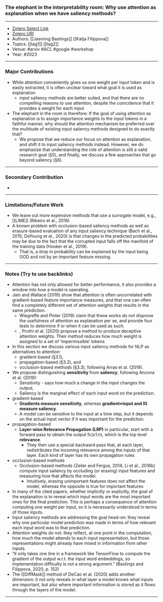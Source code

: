 ### The elephant in the interpretability room: Why use attention as explanation when we have saliency methods?
---
- [Zotero Select Link](zotero://select/groups/2480461/items/YLEKDTRL)
- [Zotero URI](https://www.zotero.org/groups/2480461/items/YLEKDTRL)
- Authors: [[Jasming Bastings]]  [[Katja Filippova]] 
- Topics: [[tag1]] [[tag2]]
- Venue: #arxiv #ACL #google #workshop
- Year: #2023

---
### Major Contributions
- While attention conveniently gives us one weight per input token and is easily extracted, it is often unclear toward what goal it is used as explanation
	- input saliency methods are better suited, and that there are no compelling reasons to use attention, despite the coincidence that it provides a weight for each input
- The elephant in the room is therefore: If the goal of using attention as explanation is to assign importance weights to the input tokens in a faithful manner, why should the attention mechanism be preferred over the multitude of existing input saliency methods designed to do exactly that?
	- We propose that we reduce our focus on attention as explanation, and shift it to input saliency methods instead. However, we do emphasize that understanding the role of attention is still a valid research goal (§5), and finally, we discuss a few approaches that go beyond saliency (§6).
---
### Secondary Contribution
- 
---
### Limitations/Future Work
- We leave out more expensive methods that use a surrogate model, e.g., [[LIME]] (Ribeiro et al., 2016)
- A known problem with occlusion-based saliency methods as well as erasure-based evaluation of any input saliency technique (Bach et al., 2015; DeYoung et al., 2020) is that changes in the predicted probabilities may be due to the fact that the corrupted input falls off the manifold of the training data (Hooker et al., 2019).
	- That is, a drop in probability can be explained by the input being OOD and not by an important feature missing.
---
### Notes (Try to use backlinks)
- Attention has not only allowed for better performance, it also provides a window into how a model is operating.
- Jain and Wallace (2019) show that attention is often uncorrelated with gradient-based feature importance measures, and that one can often find a completely different set of attention weights that results in the same prediction.
	- Wiegreffe and Pinter (2019) claim that these works do not disprove the usefulness of attention as explanation per se, and provide four tests to determine if or when it can be used as such.
	- , Pruthi et al. (2020) propose a method to produce deceptive attention weights. Their method reduces how much weight is assigned to a set of ‘impermissible’ tokens
- In this section we discuss various input saliency methods for NLP as alternatives to attention:
	- gradient-based (§3.1), 
	- propagation-based (§3.2), and 
	- occlusion-based methods (§3.3), following Arras et al. (2019).
- We propose distinguishing **sensitivity** from **saliency**, following Ancona et al. (2019): 
	- Sensitivity - says how much a change in the input changes the output, 
	- Saliency is the marginal effect of each input word on the prediction. 
- gradient-based
	- **Gradients measure sensitivity**, whereas **gradient×input and IG measure saliency**. 
	- A model can be sensitive to the input at a time step, but it depends on the actual input vector if it was important for the prediction.
- propagation-based
	- **Layer-wise Relevance Propagation (LRP)** in particular, start with a forward pass to obtain the output fc(x1:n), which is the top level **relevance**.
		- They then use a special backward pass that, at each layer, redistributes the incoming relevance among the inputs of that layer. Each kind of layer has its own propagation rules
- occlusion-based methods
	- Occlusion-based methods (Zeiler and Fergus, 2014; Li et al., 2016b) compute input saliency by occluding (or erasing) input features and measuring how that affects the model.
		- Intuitively, erasing unimportant features does not affect the model, whereas the opposite is true for important features
- In many of the cited papers, whether implicitly or explicitly, the goal of the explanation is to reveal which input words are the most important ones for the final prediction. This is perhaps a consequence of attention computing one weight per input, so it is necessarily understood in terms of those inputs.
- Input saliency methods are addressing the goal head-on: they reveal why one particular model prediction was made in terms of how relevant each input word was to that prediction.
- Attention weights do not: they reflect, at one point in the computation, how much the model attends to each input representation, but those representations might already have mixed in information from other inputs.
- “it only takes one line in a framework like TensorFlow to compute the gradient of the output w.r.t. the input word embeddings, so implementation difficulty is not a strong argument.” (Bastings and Filippova, 2020, p. 152)
- The [[DiffMask]] method of DeCao et al. (2020) adds another dimension: it not only reveals in what layer a model knows what inputs are important, but also where important information is stored as it flows through the layers of the model.
---
